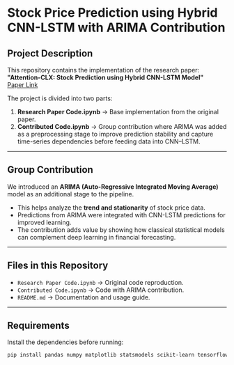 # Stock Price Prediction using Hybrid CNN-LSTM with ARIMA Contribution

## Project Description
This repository contains the implementation of the research paper:  
**"Attention-CLX: Stock Prediction using Hybrid CNN-LSTM Model"**  
[Paper Link](https://arxiv.org/abs/2204.02623)

The project is divided into two parts:  
1. **Research Paper Code.ipynb** → Base implementation from the original paper.  
2. **Contributed Code.ipynb** → Group contribution where ARIMA was added as a preprocessing stage to improve prediction stability and capture time-series dependencies before feeding data into CNN–LSTM.

---

## Group Contribution
We introduced an **ARIMA (Auto-Regressive Integrated Moving Average)** model as an additional stage to the pipeline.  
- This helps analyze the **trend and stationarity** of stock price data.  
- Predictions from ARIMA were integrated with CNN-LSTM predictions for improved learning.  
- The contribution adds value by showing how classical statistical models can complement deep learning in financial forecasting.

---

## Files in this Repository
- `Research Paper Code.ipynb` → Original code reproduction.  
- `Contributed Code.ipynb` → Code with ARIMA contribution.  
- `README.md` → Documentation and usage guide.  

---

##  Requirements
Install the dependencies before running:  
```bash
pip install pandas numpy matplotlib statsmodels scikit-learn tensorflow keras
